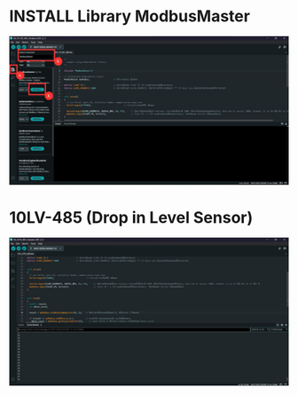 # INSTALL Library ModbusMaster

![INSTALL Library ModbusMaster](https://github.com/summation2009/Modbus-sensor/blob/main/EX_LV10-485/INSTALL%20Library.jpg?raw=true "Screen shot")


# 10LV-485 (Drop in Level Sensor)

![Drop in Level Sensor](https://github.com/summation2009/Modbus-sensor/blob/main/EX_LV10-485/Serial%20Moniter.jpg?raw=true "Screen shot")